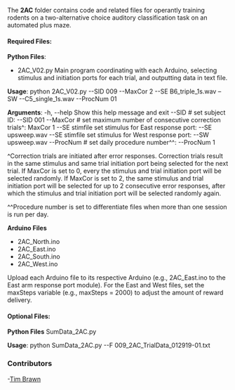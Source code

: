 The **2AC** folder contains code and related files for operantly training rodents on a two-alternative choice auditory classification task on an automated plus maze. 

#### Required Files:
**Python Files**: 
- 2AC_V02.py 
Main program coordinating with each Arduino, selecting stimulus and initiation ports for each trial, and outputting data in text file.

**Usage**: python 2AC_V02.py --SID 009 --MaxCor 2 --SE B6_triple_1s.wav –SW --C5_single_1s.wav --ProcNum 01

**Arguments**:
-h, --help 			Show this help message and exit
--SID #			set subject ID: --SID 001
--MaxCor #			set maximum number of consecutive correction trials^: MaxCor 1
--SE stimfile			set stimulus for East response port: --SE upsweep.wav
--SE stimfile			set stimulus for West response port: --SW upsweep.wav
--ProcNum #			set daily procedure number^^: --ProcNum 1

^Correction trials are initiated after error responses. Correction trials result in the same stimulus and same trial initiation port being selected for the next trial. If MaxCor is set to 0, every the stimulus and trial initiation port will be selected randomly.  If MaxCor is set to 2, the same stimulus and trial initiation port will be selected for up to 2 consecutive error responses, after which the stimulus and trial initiation port will be selected randomly again.  

^^Procedure number is set to differentiate files when more than one session is run per day.

**Arduino Files**
- 2AC_North.ino
- 2AC_East.ino
- 2AC_South.ino
- 2AC_West.ino

Upload each Arduino file to its respective Arduino (e.g., 2AC_East.ino to the East arm response port module).  For the East and West files, set the maxSteps variable (e.g., maxSteps = 2000) to adjust the amount of reward delivery.

#### Optional Files:
**Python Files**
SumData_2AC.py 


**Usage**: python SumData_2AC.py --F 009_2AC_TrialData_012919-01.txt

### Contributors
-[Tim Brawn](http://www.mit.edu/people/tpbrawn/index.html)

